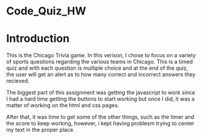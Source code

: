 # Code_Quiz_HW

# Introduction

This is the Chicago Trivia game. In this verison, I chose to focus on a variety of sports questions regarding the various teams in Chicago. This is a timed quiz and with each question is multiple choice and at the end of the quiz, the user will get an alert as to how many correct and incorrect answers they recieved.

The biggest part of this assignment was getting the javascript to work since I had a hard time getting the buttons to start working but once I did, it was a matter of working on the html and css pages.

After that, it was time to get some of the other things, such as the timer and the score to keep working, however, i kept having problesm trying to center my text in the proper place.